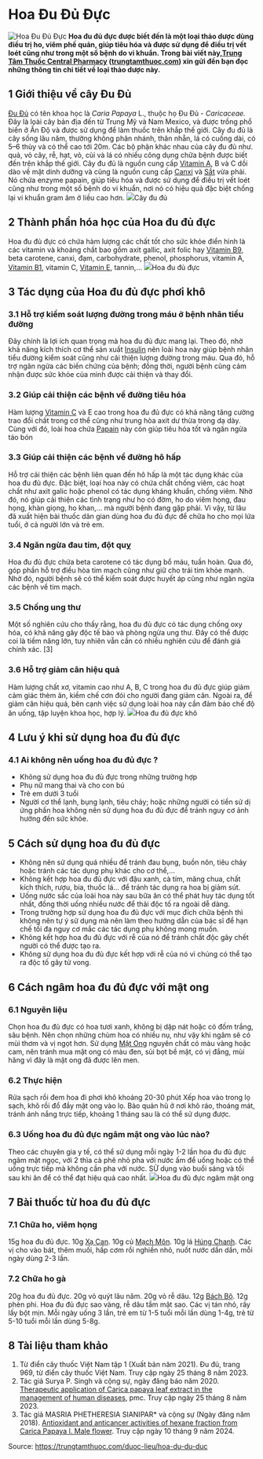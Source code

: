 # Hoa Đu Đủ Đực

![Hoa Đu Đủ Đực](https://trungtamthuoc.com/images/others/hoa-du-du-duc-1-6767.jpg)
**Hoa đu đủ đực được biết đến là một loại thảo dược dùng điều trị ho, viêm phế quản, giúp tiêu hóa và được sử dụng để điều trị vết loét cũng như trong một số bệnh do vi khuẩn. Trong bài viết này,[Trung Tâm Thuốc Central Pharmacy](https://trungtamthuoc.com/ "Trung Tâm Thuốc Central Pharmacy") ([trungtamthuoc.com](https://trungtamthuoc.com/ "trungtamthuoc.com")) xin gửi đến bạn đọc những thông tin chi tiết về loại thảo dược này.**
##  1 Giới thiệu về cây Đu Đủ
[Đu Đủ](https://trungtamthuoc.com/duoc-lieu/du-du-01 "Đu Đủ") có tên khoa học là _Caria Papaya_ L., thuộc họ Đu Đủ - _Caricaceae._ Đây là loài cây bản địa đến từ Trung Mỹ và Nam Mexico, và được trồng phổ biến ở Ấn Độ và được sử dụng để làm thuốc trên khắp thế giới.
Cây đu đủ là cây sống lâu năm, thường không phân nhánh, thân nhẵn, lá có cuống dài, có 5–6 thùy và có thể cao tới 20m. Các bộ phận khác nhau của cây đu đủ như. quả, vỏ cây, rễ, hạt, vỏ, cùi và lá có nhiều công dụng chữa bệnh được biết đến trên khắp thế giới.
Cây đu đủ là nguồn cung cấp [Vitamin A](https://trungtamthuoc.com/hoat-chat/vitamin-a "Vitamin A"), B và C dồi dào về mặt dinh dưỡng và cũng là nguồn cung cấp [Canxi](https://trungtamthuoc.com/hoat-chat/canxi "Canxi") và [Sắt](https://trungtamthuoc.com/hoat-chat/sat "Sắt") vừa phải. Nó chứa enzyme papain, giúp tiêu hóa và được sử dụng để điều trị vết loét cũng như trong một số bệnh do vi khuẩn, nơi nó có hiệu quả đặc biệt chống lại vi khuẩn gram âm ở liều cao hơn.
![](https://trungtamthuoc.com/images/item/hoa-du-du-duc-2.jpg)Cây đu đủ
##  2 Thành phần hóa học của Hoa đu đủ đực
Hoa đu đủ đực có chứa hàm lượng các chất tốt cho sức khỏe điển hình là các vitamin và khoáng chất bao gồm axit gallic, axit folic hay [Vitamin B9](https://trungtamthuoc.com/hoat-chat/vitamin-b9 "Vitamin B9"), beta carotene, canxi, đạm, carbohydrate, phenol, phosphorus, vitamin A, [Vitamin B1](https://trungtamthuoc.com/hoat-chat/vitamin-b1 "Vitamin B1"), vitamin C, [Vitamin E](https://trungtamthuoc.com/hoat-chat/vitamin-e "Vitamin E"), tannin,...
![](https://trungtamthuoc.com/images/item/hoa-du-du-duc-5.jpg)Hoa đu đủ đực
##  3 Tác dụng của Hoa đu đủ đực phơi khô
### 3.1 Hỗ trợ kiểm soát lượng đường trong máu ở bệnh nhân tiểu đường
Đây chính là lợi ích quan trọng mà hoa đu đủ đực mang lại.
Theo đó, nhờ khả năng kích thích cơ thể sản xuất [Insulin](https://trungtamthuoc.com/hoat-chat/insulin "Insulin") nên loài hoa này giúp bệnh nhân tiểu đường kiểm soát cũng như cải thiện lượng đường trong máu. Qua đó, hỗ trợ ngăn ngừa các biến chứng của bệnh; đồng thời, người bệnh cũng cảm nhận được sức khỏe của mình được cải thiện và thay đổi.
### 3.2 Giúp cải thiện các bệnh về đường tiêu hóa
Hàm lượng [Vitamin C](https://trungtamthuoc.com/hoat-chat/vitamin-c "Vitamin C") và E cao trong hoa đu đủ đực có khả năng tăng cường trao đổi chất trong cơ thể cũng như trung hòa axit dư thừa trong dạ dày. Cùng với đó, loài hoa chứa [Papain](https://trungtamthuoc.com/hoat-chat/papain "Papain") này còn giúp tiêu hóa tốt và ngăn ngừa táo bón
### 3.3 Giúp cải thiện các bệnh về đường hô hấp
Hỗ trợ cải thiện các bệnh liên quan đến hô hấp là một tác dụng khác của hoa đu đủ đực.
Đặc biệt, loại hoa này có chứa chất chống viêm, các hoạt chất như axit galic hoặc phenol có tác dụng kháng khuẩn, chống viêm. Nhờ đó, nó giúp cải thiện các tình trạng như ho có đờm, ho do viêm họng, đau họng, khàn giọng, ho khan,… mà người bệnh đang gặp phải. Vì vậy, từ lâu đã xuất hiện bài thuốc dân gian dùng hoa đu đủ đực để chữa ho cho mọi lứa tuổi, ở cả người lớn và trẻ em.
### 3.4 Ngăn ngừa đau tim, đột quỵ
Hoa đu đủ đực chứa beta carotene có tác dụng bổ máu, tuần hoàn. Qua đó, góp phần hỗ trợ điều hòa tim mạch cũng như giữ cho trái tim khỏe mạnh. Nhờ đó, người bệnh sẽ có thể kiểm soát được huyết áp cũng như ngăn ngừa các bệnh về tim mạch.
### 3.5 Chống ung thư
Một số nghiên cứu cho thấy rằng, hoa đu đủ đực có tác dụng chống oxy hóa, có khả năng gây độc tế bào và phòng ngừa ung thư. Đây có thể được coi là tiềm năng lớn, tuy nhiên vẫn cần có nhiều nghiên cứu để đánh giá chính xác. [3]
### 3.6 Hỗ trợ giảm cân hiệu quả
Hàm lượng chất xơ, vitamin cao như A, B, C trong hoa đu đủ đực giúp giảm cảm giác thèm ăn, kiềm chế cơn đói cho người đang giảm cân.
Ngoài ra, để giảm cân hiệu quả, bên cạnh việc sử dụng loài hoa này cần đảm bảo chế độ ăn uống, tập luyện khoa học, hợp lý.
![](https://trungtamthuoc.com/images/item/hoa-du-du-duc-4.jpg)Hoa đu đủ đực khô
##  4 Lưu ý khi sử dụng hoa đu đủ đực
### 4.1 Ai không nên uống hoa đu đủ đực ?
  * Không sử dụng hoa đu đủ đực trong những trường hợp
  * Phụ nữ mang thai và cho con bú
  * Trẻ em dưới 3 tuổi
  * Người cơ thể lạnh, bụng lạnh, tiêu chảy; hoặc những người có tiền sử dị ứng phấn hoa không nên sử dụng hoa đu đủ đực để tránh nguy cơ ảnh hưởng đến sức khỏe.


##  5 Cách sử dụng hoa đu đủ đực 
  * Không nên sử dụng quá nhiều để tránh đau bụng, buồn nôn, tiêu chảy hoặc tránh các tác dụng phụ khác cho cơ thể,…
  * Không kết hợp hoa đu đủ đực với đậu xanh, cà tím, măng chua, chất kích thích, rượu, bia, thuốc lá… để tránh tác dụng ra hoa bị giảm sút.
  * Uống nước sắc của loài hoa này sau bữa ăn có thể phát huy tác dụng tốt nhất, đồng thời uống nhiều nước để thải độc tố ra ngoài dễ dàng.
  * Trong trường hợp sử dụng hoa đu đủ đực với mục đích chữa bệnh thì không nên tự ý sử dụng mà nên làm theo hướng dẫn của bác sĩ để hạn chế tối đa nguy cơ mắc các tác dụng phụ không mong muốn.
  * Không kết hợp hoa đu đủ đực với rễ của nó để tránh chất độc gây chết người có thể được tạo ra.
  * Không sử dụng hoa đu đủ đực kết hợp với rễ của nó vì chúng có thể tạo ra độc tố gây tử vong.


##  6 Cách ngâm hoa đu đủ đực với mật ong
### 6.1 Nguyên liệu
Chọn hoa đu đủ đực có hoa tươi xanh, không bị dập nát hoặc có đốm trắng, sâu bệnh. Nên chọn những chùm hoa có nhiều nụ, như vậy khi ngâm sẽ có mùi thơm và vị ngọt hơn.
Sử dụng [Mật Ong](https://trungtamthuoc.com/hoat-chat/mat-ong "Mật Ong") nguyên chất có màu vàng hoặc cam, nên tránh mua mật ong có màu đen, sủi bọt bề mặt, có vị đắng, mùi hăng vì đây là mật ong đã được lên men.
### 6.2 Thực hiện
Rửa sạch rồi đem hoa đi phơi khô khoảng 20-30 phút
Xếp hoa vào trong lọ sạch, khô rồi đổ đầy mật ong vào lọ.
Bảo quản hũ ở nơi khô ráo, thoáng mát, tránh ánh nắng trực tiếp, khoảng 1 tháng sau là có thể sử dụng được.
### 6.3 Uống hoa đu đủ đực ngâm mật ong vào lúc nào?
Theo các chuyên gia y tế, có thể sử dụng mỗi ngày 1-2 lần hoa đu đủ đực ngâm mật ngọc, với 2 thìa cà phê nhỏ pha với nước ấm để uống hoặc có thể uống trực tiếp mà không cần pha với nước. SỬ dụng vào buổi sáng và tối sau khi ăn để có thể đạt hiệu quả cao nhất.
![](https://trungtamthuoc.com/images/item/hoa-du-du-duc-3.jpg)Hoa đu đủ đực ngâm mật ong
##  7 Bài thuốc từ hoa đu đủ đực
### 7.1 Chữa ho, viêm họng
15g hoa đu đủ đực.
10g [Xạ Can](https://trungtamthuoc.com/hoat-chat/xa-can "Xạ Can").
10g củ [Mạch Môn](https://trungtamthuoc.com/duoc-lieu/mach-mon "Mạch Môn").
10g lá [Húng Chanh](https://trungtamthuoc.com/hoat-chat/hung-chanh "Húng Chanh").
Các vị cho vào bát, thêm muối, hấp cơm rồi nghiền nhỏ, nuốt nước dần dần, mỗi ngày dùng 2-3 lần.
### 7.2 Chữa ho gà
20g hoa đu đủ đực.
20g vỏ quýt lâu năm.
20g vỏ rễ dâu.
12g [Bách Bộ](https://trungtamthuoc.com/duoc-lieu/bach-bo "Bách Bộ").
12g phèn phi.
Hoa đu đủ đực sao vàng, rễ dâu tẩm mật sao.
Các vị tán nhỏ, rây lấy bột mịn.
Mỗi ngày uống 3 lần, trẻ em từ 1-5 tuổi mỗi lần dùng 1-4g, trẻ từ 5-10 tuổi mỗi lần dùng 5-8g.
##  8 Tài liệu tham khảo
  1. Từ điển cây thuốc Việt Nam tập 1 (Xuất bản năm 2021). Đu đủ, trang 969, từ điển cây thuốc Việt Nam. Truy cập ngày 25 tháng 8 năm 2023.
  2. Tác giả Surya P. Singh và cộng sự, ngày đăng báo năm 2020. [Therapeutic application of Carica papaya leaf extract in the management of human diseases](https://www.ncbi.nlm.nih.gov/pmc/articles/PMC7704890/), pmc. Truy cập ngày 25 tháng 8 năm 2023.
  3. Tác giả MASRIA PHETHERESIA SIANIPAR* và cộng sự (Ngày đăng năm 2018). [Antioxidant and anticancer activities of hexane fraction from Carica Papaya l. Male flower](https://www.researchgate.net/publication/323661609_Antioxidant_and_anticancer_activities_of_hexane_fraction_from_Carica_Papaya_l_Male_flower). Truy cập ngày 10 tháng 9 năm 2024.




Source: https://trungtamthuoc.com/duoc-lieu/hoa-du-du-duc